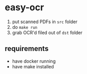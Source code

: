 # easy-ocr

1. put scanned PDFs in `src` folder
2. do `make run`
3. grab OCR'd filed out of `dst` folder

## requirements

* have docker running
* have make installed
